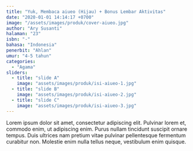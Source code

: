 ```yaml
---
title: "Yuk, Membaca aiueo (Hijau) + Bonus Lembar Aktivitas"
date: "2020-01-01 14:14:17 +0700"
image: "/assets/images/produk/cover-aiueo.jpg"
author: "Ary Susanti"
halaman: "23"
isbn: "-"
bahasa: "Indonesia"
penerbit: "Ahlan"
umur: "4-5 tahun"
categories: 
  - "Agama"
sliders: 
  - title: "slide A"
    image: "assets/images/produk/isi-aiueo-1.jpg"
  - title: "slide B"
    image: "assets/images/produk/isi-aiueo-2.jpg"
  - title: "slide C"
    image: "assets/images/produk/isi-aiueo-3.jpg"
---
```


Lorem ipsum dolor sit amet, consectetur adipiscing elit. Pulvinar lorem et, commodo enim, ut adipiscing enim. Purus nullam tincidunt suscipit ornare tempus. Duis ultrices nam pretium vitae pulvinar pellentesque fermentum curabitur non. Molestie enim nulla tellus neque, vestibulum enim quisque.
